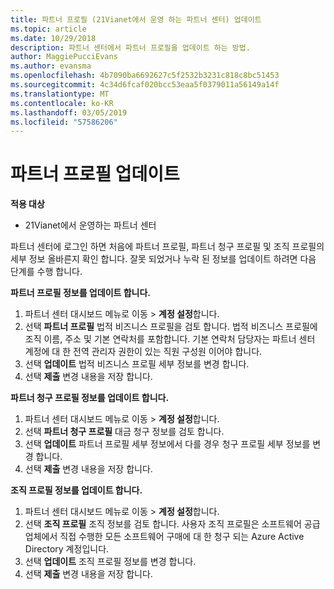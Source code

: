 ```yaml
---
title: 파트너 프로필 (21Vianet에서 운영 하는 파트너 센터) 업데이트
ms.topic: article
ms.date: 10/29/2018
description: 파트너 센터에서 파트너 프로필을 업데이트 하는 방법.
author: MaggiePucciEvans
ms.author: evansma
ms.openlocfilehash: 4b7090ba6692627c5f2532b3231c818c8bc51453
ms.sourcegitcommit: 4c34d6fcaf020bcc53eaa5f0379011a56149a14f
ms.translationtype: MT
ms.contentlocale: ko-KR
ms.lasthandoff: 03/05/2019
ms.locfileid: "57586206"
---
```

# <a name="update-your-partner-profile"></a>파트너 프로필 업데이트


**적용 대상**

-   21Vianet에서 운영하는 파트너 센터


파트너 센터에 로그인 하면 처음에 파트너 프로필, 파트너 청구 프로필 및 조직 프로필의 세부 정보 올바른지 확인 합니다. 잘못 되었거나 누락 된 정보를 업데이트 하려면 다음 단계를 수행 합니다.

**파트너 프로필 정보를 업데이트 합니다.**

1. 파트너 센터 대시보드 메뉴로 이동 &gt; **계정 설정**합니다.
2. 선택 **파트너 프로필** 법적 비즈니스 프로필을 검토 합니다. 법적 비즈니스 프로필에 조직 이름, 주소 및 기본 연락처를 포함합니다. 기본 연락처 담당자는 파트너 센터 계정에 대 한 전역 관리자 권한이 있는 직원 구성원 이어야 합니다. 
3. 선택 **업데이트** 법적 비즈니스 프로필 세부 정보를 변경 합니다.  
4. 선택 **제출** 변경 내용을 저장 합니다.

**파트너 청구 프로필 정보를 업데이트 합니다.**

1. 파트너 센터 대시보드 메뉴로 이동 &gt; **계정 설정**합니다.
2. 선택 **파트너 청구 프로필** 대금 청구 정보를 검토 합니다. 
3. 선택 **업데이트** 파트너 프로필 세부 정보에서 다를 경우 청구 프로필 세부 정보를 변경 합니다.
4. 선택 **제출** 변경 내용을 저장 합니다.

**조직 프로필 정보를 업데이트 합니다.**

1. 파트너 센터 대시보드 메뉴로 이동 &gt; **계정 설정**합니다.
2. 선택 **조직 프로필** 조직 정보를 검토 합니다. 사용자 조직 프로필은 소프트웨어 공급 업체에서 직접 수행한 모든 소프트웨어 구매에 대 한 청구 되는 Azure Active Directory 계정입니다.
3. 선택 **업데이트** 조직 프로필 정보를 변경 합니다.
4. 선택 **제출** 변경 내용을 저장 합니다.
